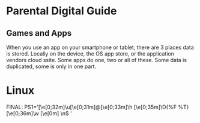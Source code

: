 # Parental Digital Guide

## Games and Apps

When you use an app on your smartphone or tablet, there are 3 places data is stored. Locally on the device, the OS app store, or the application vendors cloud ssite.  Some apps do one, two or all of these. Some data is duplicated, some is only in one part.

# Linux
FINAL: PS1='[\e[0;32m]\u[\e[0;31m]@[\e[0;33m]\h [\e[0;35m]\D{%F %T} [\e[0;36m]\w [\e[0m] \n$ '
